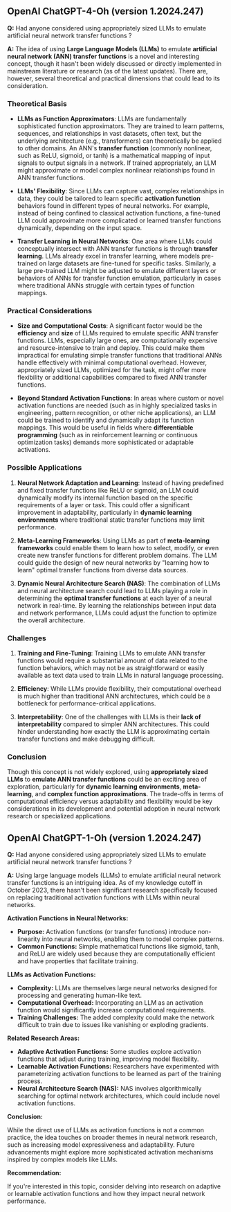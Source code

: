 

## OpenAI ChatGPT-4-Oh (version 1.2024.247)

**Q:** Had anyone considered using appropriately sized LLMs to emulate artificial neural network transfer functions ?

**A:** The idea of using **Large Language Models (LLMs)** to emulate **artificial neural network (ANN) transfer functions** is a novel and interesting concept, though it hasn't been widely discussed or directly implemented in mainstream literature or research (as of the latest updates). There are, however, several theoretical and practical dimensions that could lead to its consideration.

### Theoretical Basis

- **LLMs as Function Approximators**: LLMs are fundamentally sophisticated function approximators. They are trained to learn patterns, sequences, and relationships in vast datasets, often text, but the underlying architecture (e.g., transformers) can theoretically be applied to other domains. An ANN's **transfer function** (commonly nonlinear, such as ReLU, sigmoid, or tanh) is a mathematical mapping of input signals to output signals in a network. If trained appropriately, an LLM might approximate or model complex nonlinear relationships found in ANN transfer functions.

- **LLMs' Flexibility**: Since LLMs can capture vast, complex relationships in data, they could be tailored to learn specific **activation function** behaviors found in different types of neural networks. For example, instead of being confined to classical activation functions, a fine-tuned LLM could approximate more complicated or learned transfer functions dynamically, depending on the input space.

- **Transfer Learning in Neural Networks**: One area where LLMs could conceptually intersect with ANN transfer functions is through **transfer learning**. LLMs already excel in transfer learning, where models pre-trained on large datasets are fine-tuned for specific tasks. Similarly, a large pre-trained LLM might be adjusted to emulate different layers or behaviors of ANNs for transfer function emulation, particularly in cases where traditional ANNs struggle with certain types of function mappings.

### Practical Considerations

- **Size and Computational Costs**: A significant factor would be the **efficiency** and **size** of LLMs required to emulate specific ANN transfer functions. LLMs, especially large ones, are computationally expensive and resource-intensive to train and deploy. This could make them impractical for emulating simple transfer functions that traditional ANNs handle effectively with minimal computational overhead. However, appropriately sized LLMs, optimized for the task, might offer more flexibility or additional capabilities compared to fixed ANN transfer functions.

- **Beyond Standard Activation Functions**: In areas where custom or novel activation functions are needed (such as in highly specialized tasks in engineering, pattern recognition, or other niche applications), an LLM could be trained to identify and dynamically adapt its function mappings. This would be useful in fields where **differentiable programming** (such as in reinforcement learning or continuous optimization tasks) demands more sophisticated or adaptable activations.

### Possible Applications

1. **Neural Network Adaptation and Learning**: Instead of having predefined and fixed transfer functions like ReLU or sigmoid, an LLM could dynamically modify its internal function based on the specific requirements of a layer or task. This could offer a significant improvement in adaptability, particularly in **dynamic learning environments** where traditional static transfer functions may limit performance.

2. **Meta-Learning Frameworks**: Using LLMs as part of **meta-learning frameworks** could enable them to learn how to select, modify, or even create new transfer functions for different problem domains. The LLM could guide the design of new neural networks by "learning how to learn" optimal transfer functions from diverse data sources.

3. **Dynamic Neural Architecture Search (NAS)**: The combination of LLMs and neural architecture search could lead to LLMs playing a role in determining the **optimal transfer functions** at each layer of a neural network in real-time. By learning the relationships between input data and network performance, LLMs could adjust the function to optimize the overall architecture.

### Challenges

1. **Training and Fine-Tuning**: Training LLMs to emulate ANN transfer functions would require a substantial amount of data related to the function behaviors, which may not be as straightforward or easily available as text data used to train LLMs in natural language processing.

2. **Efficiency**: While LLMs provide flexibility, their computational overhead is much higher than traditional ANN architectures, which could be a bottleneck for performance-critical applications.

3. **Interpretability**: One of the challenges with LLMs is their **lack of interpretability** compared to simpler ANN architectures. This could hinder understanding how exactly the LLM is approximating certain transfer functions and make debugging difficult.

### Conclusion

Though this concept is not widely explored, using **appropriately sized LLMs** to **emulate ANN transfer functions** could be an exciting area of exploration, particularly for **dynamic learning environments**, **meta-learning**, and **complex function approximations**. The trade-offs in terms of computational efficiency versus adaptability and flexibility would be key considerations in its development and potential adoption in neural network research or specialized applications.

## OpenAI ChatGPT-1-Oh (version 1.2024.247)

**Q:** Had anyone considered using appropriately sized LLMs to emulate artificial neural network transfer functions ?

**A:** Using large language models (LLMs) to emulate artificial neural network transfer functions is an intriguing idea. As of my knowledge cutoff in October 2023, there hasn't been significant research specifically focused on replacing traditional activation functions with LLMs within neural networks.

**Activation Functions in Neural Networks:**

- **Purpose:** Activation functions (or transfer functions) introduce non-linearity into neural networks, enabling them to model complex patterns.
- **Common Functions:** Simple mathematical functions like sigmoid, tanh, and ReLU are widely used because they are computationally efficient and have properties that facilitate training.

**LLMs as Activation Functions:**

- **Complexity:** LLMs are themselves large neural networks designed for processing and generating human-like text.
- **Computational Overhead:** Incorporating an LLM as an activation function would significantly increase computational requirements.
- **Training Challenges:** The added complexity could make the network difficult to train due to issues like vanishing or exploding gradients.

**Related Research Areas:**

- **Adaptive Activation Functions:** Some studies explore activation functions that adjust during training, improving model flexibility.
- **Learnable Activation Functions:** Researchers have experimented with parameterizing activation functions to be learned as part of the training process.
- **Neural Architecture Search (NAS):** NAS involves algorithmically searching for optimal network architectures, which could include novel activation functions.

**Conclusion:**

While the direct use of LLMs as activation functions is not a common practice, the idea touches on broader themes in neural network research, such as increasing model expressiveness and adaptability. Future advancements might explore more sophisticated activation mechanisms inspired by complex models like LLMs.

**Recommendation:**

If you're interested in this topic, consider delving into research on adaptive or learnable activation functions and how they impact neural network performance.
